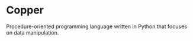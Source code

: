 # Copper
Procedure-oriented programming language written in Python that focuses on data manipulation.
